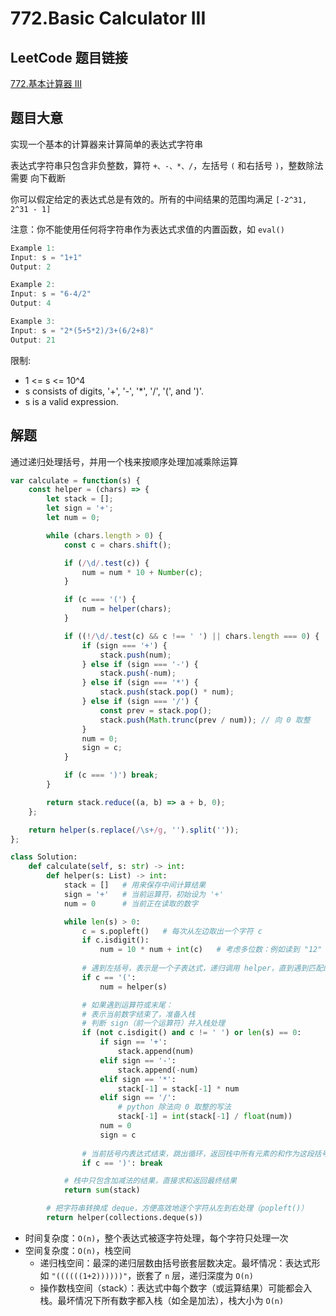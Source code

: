 # 772.Basic Calculator III

## LeetCode 题目链接

[772.基本计算器 III](https://leetcode.cn/problems/basic-calculator-iii/)

## 题目大意

实现一个基本的计算器来计算简单的表达式字符串

表达式字符串只包含非负整数，算符 `+、-、*、/`，左括号 `(` 和右括号 `)`，整数除法需要 向下截断 

你可以假定给定的表达式总是有效的。所有的中间结果的范围均满足 `[-2^31, 2^31 - 1]` 

注意：你不能使用任何将字符串作为表达式求值的内置函数，如 `eval()` 

```js
Example 1:
Input: s = "1+1"
Output: 2

Example 2:
Input: s = "6-4/2"
Output: 4

Example 3:
Input: s = "2*(5+5*2)/3+(6/2+8)"
Output: 21
```

限制:
- 1 <= s <= 10^4
- s consists of digits, '+', '-', '*', '/', '(', and ')'.
- s is a valid expression.

## 解题

通过递归处理括号，并用一个栈来按顺序处理加减乘除运算

```js
var calculate = function(s) {
    const helper = (chars) => {
        let stack = [];
        let sign = '+';
        let num = 0;

        while (chars.length > 0) {
            const c = chars.shift();

            if (/\d/.test(c)) {
                num = num * 10 + Number(c);
            }

            if (c === '(') {
                num = helper(chars);
            }

            if ((!/\d/.test(c) && c !== ' ') || chars.length === 0) {
                if (sign === '+') {
                    stack.push(num);
                } else if (sign === '-') {
                    stack.push(-num);
                } else if (sign === '*') {
                    stack.push(stack.pop() * num);
                } else if (sign === '/') {
                    const prev = stack.pop();
                    stack.push(Math.trunc(prev / num)); // 向 0 取整
                }
                num = 0;
                sign = c;
            }

            if (c === ')') break;
        }

        return stack.reduce((a, b) => a + b, 0);
    };

    return helper(s.replace(/\s+/g, '').split(''));
};
```
```python
class Solution:
    def calculate(self, s: str) -> int:
        def helper(s: List) -> int: 
            stack = []   # 用来保存中间计算结果
            sign = '+'   # 当前运算符，初始设为 '+'
            num = 0      # 当前正在读取的数字

            while len(s) > 0:
                c = s.popleft()   # 每次从左边取出一个字符 c
                if c.isdigit():
                    num = 10 * num + int(c)   # 考虑多位数：例如读到 "12" 时，先是 1，再变成 1*10+2 = 12
                    
                # 遇到左括号，表示是一个子表达式，递归调用 helper，直到遇到匹配的 ) 返回结果作为当前的 num
                if c == '(':
                    num = helper(s)

                # 如果遇到运算符或末尾：
                # 表示当前数字结束了，准备入栈
                # 判断 sign（前一个运算符）并入栈处理
                if (not c.isdigit() and c != ' ') or len(s) == 0:
                    if sign == '+':
                        stack.append(num)
                    elif sign == '-':
                        stack.append(-num)
                    elif sign == '*':
                        stack[-1] = stack[-1] * num
                    elif sign == '/':
                        # python 除法向 0 取整的写法
                        stack[-1] = int(stack[-1] / float(num))       
                    num = 0
                    sign = c
                    
                # 当前括号内表达式结束，跳出循环，返回栈中所有元素的和作为这段括号表达式的结果
                if c == ')': break

            # 栈中只包含加减法的结果，直接求和返回最终结果
            return sum(stack)

        # 把字符串转换成 deque，方便高效地逐个字符从左到右处理（popleft()）
        return helper(collections.deque(s))
```

- 时间复杂度：`O(n)`，整个表达式被逐字符处理，每个字符只处理一次
- 空间复杂度：`O(n)`，栈空间
  - 递归栈空间：最深的递归层数由括号嵌套层数决定。最坏情况：表达式形如 `"((((((1+2))))))"`，嵌套了 `n` 层，递归深度为 `O(n)`
  - 操作数栈空间（stack）：表达式中每个数字（或运算结果）可能都会入栈。最坏情况下所有数字都入栈（如全是加法），栈大小为 `O(n)`